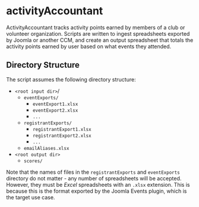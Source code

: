 # activityAccountant

ActivityAccountant tracks activity points earned by members of a club or volunteer organization. Scripts are written to ingest spreadsheets exported by Joomla or another CCM, and create an output spreadsheet that totals the activity points earned by user based on what events they attended.

## Directory Structure

The script assumes the following directory structure:

* `<root input dir>`/
  * `eventExports/`
    * `eventExport1.xlsx`
    * `eventExport2.xlsx`
    * `...`
  * `registrantExports/`
    * `registrantExport1.xlsx`
    * `registrantExport2.xlsx`
    * `...`
  * `emailAliases.xlsx`
* `<root output dir>`
  * `scores/`

Note that the names of files in the `registrantExports` and `eventExports` directory do not matter - any number of spreadsheets will be accepted. However, they must be *Excel* spreadsheets with an `.xlsx` extension. This is because this is the format exported by the Joomla Events plugin, which is the target use case.

